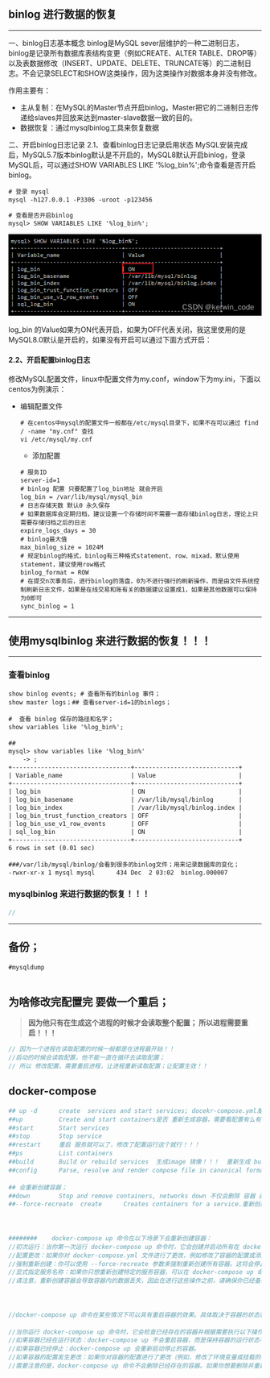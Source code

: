 ## binlog 进行数据的恢复



---



一、binlog日志基本概念
   binlog是MySQL sever层维护的一种二进制日志，binlog是记录所有数据库表结构变更（例如CREATE、ALTER TABLE、DROP等）以及表数据修改（INSERT、UPDATE、DELETE、TRUNCATE等）的二进制日志。不会记录SELECT和SHOW这类操作，因为这类操作对数据本身并没有修改。

作用主要有：

- 主从复制：在MySQL的Master节点开启binlog，Master把它的二进制日志传递给slaves并回放来达到master-slave数据一致的目的。
- 数据恢复：通过mysqlbinlog工具来恢复数据

二、开启binlog日志记录
2.1、查看binlog日志记录启用状态
MySQL安装完成后，MySQL5.7版本binlog默认是不开启的，MySQL8默认开启binlog，登录MySQL后，可以通过SHOW VARIABLES LIKE '%log_bin%';命令查看是否开启binlog。

````mysql
# 登录 mysql
mysql -h127.0.0.1 -P3306 -uroot -p123456

````



````mysql
# 查看是否开启binlog
mysql> SHOW VARIABLES LIKE '%log_bin%';

````

![在这里插入图片描述](./binlog%E7%9A%84%E6%95%B0%E6%8D%AE%E6%81%A2%E5%A4%8D.assets/07260900ed7f4a3ab318d708e32bf180.png)

log_bin 的Value如果为ON代表开启，如果为OFF代表关闭，我这里使用的是MySQL8.0默认是开启的，如果没有开启可以通过下面方式开启：



#### 2.2、开启配置binlog日志

修改MySQL配置文件，linux中配置文件为my.conf，window下为my.ini，下面以centos为例演示：

- 编辑配置文件

  ````mysql
  # 在centos中mysql的配置文件一般都在/etc/mysql目录下，如果不在可以通过 find / -name "my.cnf" 查找
  vi /etc/mysql/my.cnf
  ````

  - 添加配置

  ````mysql
  # 服务ID
  server-id=1
  # binlog 配置 只要配置了log_bin地址 就会开启
  log_bin = /var/lib/mysql/mysql_bin
  # 日志存储天数 默认0 永久保存
  # 如果数据库会定期归档，建议设置一个存储时间不需要一直存储binlog日志，理论上只需要存储归档之后的日志
  expire_logs_days = 30
  # binlog最大值
  max_binlog_size = 1024M
  # 规定binlog的格式，binlog有三种格式statement、row、mixad，默认使用statement，建议使用row格式
  binlog_format = ROW
  # 在提交n次事务后，进行binlog的落盘，0为不进行强行的刷新操作，而是由文件系统控制刷新日志文件，如果是在线交易和账有关的数据建议设置成1，如果是其他数据可以保持为0即可
  sync_binlog = 1
  ````

  

----

## 使用mysqlbinlog 来进行数据的恢复！！！

---

### 查看binlog

`````mysql
show binlog events; # 查看所有的binlog 事件；
show master logs；## 查看server-id=1的binlogs；

#  查看 binlog 保存的路径和名字；
show variables like '%log_bin%';

##
mysql> show variables like '%log_bin%'
    -> ;
+---------------------------------+-----------------------------+
| Variable_name                   | Value                       |
+---------------------------------+-----------------------------+
| log_bin                         | ON                          |
| log_bin_basename                | /var/lib/mysql/binlog       |
| log_bin_index                   | /var/lib/mysql/binlog.index |
| log_bin_trust_function_creators | OFF                         |
| log_bin_use_v1_row_events       | OFF                         |
| sql_log_bin                     | ON                          |
+---------------------------------+-----------------------------+
6 rows in set (0.01 sec)

###/var/lib/mysql/binlog/会看到很多的binlog文件；用来记录数据库的变化；
-rwxr-xr-x 1 mysql mysql      434 Dec  2 03:02  binlog.000007
`````



### mysqlbinlog  来进行数据的恢复！！！

````php
//
````



----

## 备份；

````mysql
#mysqldump 


````





##  为啥修改完配置完 要做一个重启；

> **因为他只有在生成这个进程的时候才会读取整个配置； 所以进程需要重启！！！**

````php
// 因为一个进程在读取配置的时候一般都是在进程最开始！！
//启动的时候会读取配置，他不能一直在循环去读取配置；
// 所以 修改配置，需要重启进程，让进程重新读取配置；让配置生效！！
````





## docker-compose

```php
## up -d      create  services and start services; docekr-compose.yml发生了修改要重新生成容器呀； 有容器就启动容器，没有启动的容器就生成容器；
##up          Create and start containers是否 重新生成容器，需要看配置有么有修改！！！
##start       Start services
##stop        Stop service
##restart     重启 服务就可以了，修改了配置运行这个就行！！！
##ps          List containers
##build       Build or rebuild services  生成image 镜像！！！  重新生成 build 镜像！！！
##config      Parse, resolve and render compose file in canonical format 查看 docker-compose 配置；

## 会重新创建容器；
##down        Stop and remove containers, networks down 不仅会删除 容器 还会删除网络！！！
##--force-recreate  create      Creates containers for a service.重新创建容器！！！



########    docker-compose up 命令在以下场景下会重新创建容器：
//初次运行：当你第一次运行 docker-compose up 命令时，它会创建并启动所有在 docker-compose.yml 文件中定义的服务的容器。
//配置更改：如果你对 docker-compose.yml 文件进行了更改，例如修改了容器的配置或添加了新的服务，再次运行 docker-compose up 命令会重新创建受影响的容器。
//强制重新创建：你可以使用 --force-recreate 参数来强制重新创建所有容器。这将会停止并删除现有的容器，然后重新创建它们。相当于是一个down + up -d  
//显式指定服务名称：如果你只想重新创建特定的服务容器，可以在 docker-compose up 命令后面指定服务名称。例如，docker-compose up service1 service2 只会重新创建 service1 和 service2 两个服务的容器。
//请注意，重新创建容器会导致容器内的数据丢失，因此在进行这些操作之前，请确保你已经备份了重要的数据。 注意多用数据卷 --volumes
    
    
    
//docker-compose up 命令在某些情况下可以具有重启容器的效果。具体取决于容器的状态和配置。

//当你运行 docker-compose up 命令时，它会检查已经存在的容器并根据需要执行以下操作：
//如果容器已经在运行状态：docker-compose up 不会重启容器，而是保持容器的运行状态不变。所以对于运行的容器 需要用 restart来进行重启；
//如果容器已经停止：docker-compose up 会重新启动停止的容器。
//如果容器的配置发生更改：如果你对容器的配置进行了更改（例如，修改了环境变量或挂载的卷），docker-compose up 会重新创建容器，并使用新的配置启动它。
//需要注意的是，docker-compose up 命令不会删除已经存在的容器。如果你想要删除并重新创建容器，可以使用 docker-compose up --force-recreate 命令。

```

